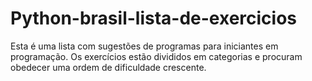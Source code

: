 # Python-brasil-lista-de-exercicios
Esta é uma lista com sugestões de programas para iniciantes em programação.  Os exercícios estão divididos em categorias e procuram obedecer uma ordem de dificuldade crescente.
